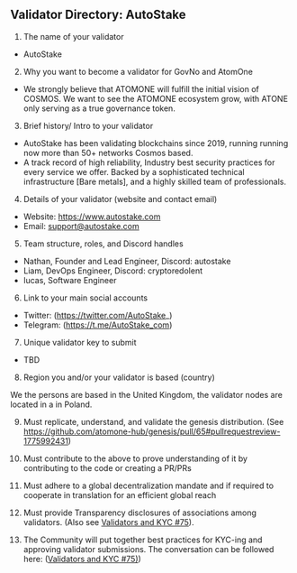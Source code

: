 ## Validator Directory: AutoStake

1) The name of your validator

- AutoStake

2) Why you want to become a validator for GovNo and AtomOne

- We strongly believe that ATOMONE will fulfill the initial vision of COSMOS. We want to see the ATOMONE ecosystem grow, with ATONE only serving as a true governance token.

3) Brief history/ Intro to your validator

- AutoStake has been validating blockchains since 2019, running running now more than 50+ networks Cosmos based.
- A track record of high reliability, Industry best security practices for every service we offer. Backed by a sophisticated technical infrastructure [Bare metals], and a highly skilled team of professionals.

4) Details of your validator (website and contact email)

- Website: https://www.autostake.com
- Email: support@autostake.com

5) Team structure, roles, and Discord handles

- Nathan, Founder and Lead Engineer, Discord: autostake
- Liam, DevOps Engineer, Discord: cryptoredolent
- lucas, Software Engineer

6) Link to your main social accounts

- Twitter: (https://twitter.com/AutoStake_)
- Telegram: (https://t.me/AutoStake_com)

7) Unique validator key to submit

- TBD

8) Region you and/or your validator is based (country)

We the persons are based in the United Kingdom, the validator nodes are located in a in Poland.

9) Must replicate, understand, and validate the genesis distribution. (See https://github.com/atomone-hub/genesis/pull/65#pullrequestreview-1775992431)

10) Must contribute to the above to prove understanding of it by contributing to the code or creating a PR/PRs

11) Must adhere to a global decentralization mandate and if required to cooperate in translation for an efficient global reach

12) Must provide Transparency disclosures of associations among validators. (Also see [Validators and KYC #75](https://github.com/atomone-hub/genesis/issues/75#issue-2034573094)).

13) The Community will put together best practices for KYC-ing and approving validator submissions. The conversation can be followed here: ([Validators and KYC #75)](https://github.com/atomone-hub/genesis/issues/75#issue-2034573094))
